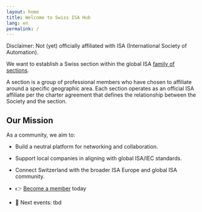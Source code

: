 ```yaml
---
layout: home
title: Welcome to Swiss ISA Hub
lang: en
permalink: /
---
```


Disclaimer: Not (yet) officially affiliated with ISA (International Society of Automation).

We want to establish a Swiss section within the global ISA [family of sections](https://www.isa.org/membership/geographic-sections).

A section is a group of professional members who have chosen to affiliate around a specific geographic area. Each section operates as an official ISA affiliate per the charter agreement that defines the relationship between the Society and the section.

## Our Mission

As a community, we aim to:

- Build a neutral platform for networking and collaboration.
- Support local companies in aligning with global ISA/IEC standards.
- Connect Switzerland with the broader ISA Europe and global ISA community.


- 👉 [Become a member](./members) today
- 📅 Next events: tbd

